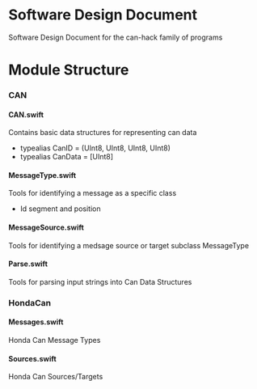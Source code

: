 # Software Design Document
Software Design Document for the can-hack family of programs

# Module Structure

### CAN
#### CAN.swift
Contains basic data structures for representing can data
- typealias CanID = (UInt8, UInt8, UInt8, UInt8)
- typealias CanData = [UInt8]

#### MessageType.swift
Tools for identifying a message as a specific class
- Id segment and position

#### MessageSource.swift
Tools for identifying a medsage source or target
subclass MessageType

#### Parse.swift
Tools for parsing input strings into Can Data Structures

### HondaCan
#### Messages.swift
Honda Can Message Types

#### Sources.swift
Honda Can Sources/Targets
